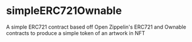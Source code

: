 # simpleERC721Ownable
A simple ERC721 contract based off Open Zippelin's ERC721 and Ownable contracts to produce a simple token of an artwork in NFT
